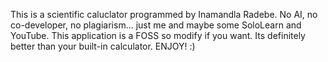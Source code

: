 This is a scientific caluclator programmed by Inamandla Radebe. No AI, no co-developer, no plagiarism... just me and maybe some SoloLearn and YouTube.
This application is a FOSS so modify if you want. Its definitely better than your built-in calculator. ENJOY! :)
